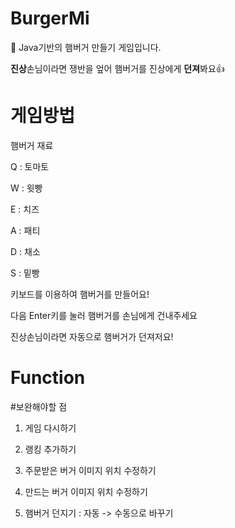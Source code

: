 # BurgerMi
🍔 Java기반의 햄버거 만들기 게임입니다.

**진상**손님이라면 쟁반을 엎어 햄버거를 진상에게 **던져**봐요👍

# 게임방법
햄버거 재료

Q : 토마토

W : 윗빵

E : 치즈

A : 패티

D : 채소

S : 밑빵

키보드를 이용하여 햄버거를 만들어요!

다음 Enter키를 눌러 햄버거를 손님에게 건내주세요

진상손님이라면 자동으로 햄버거가 던져저요!

# Function

#보완해야할 점
1. 게임 다시하기

2. 랭킹 추가하기

3. 주문받은 버거 이미지 위치 수정하기

4. 만드는 버거 이미지 위치 수정하기

5. 햄버거 던지기 : 자동 -> 수동으로 바꾸기

